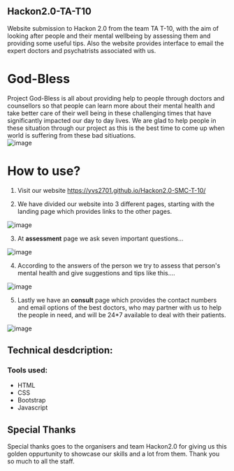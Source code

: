 ## Hackon2.0-TA-T10
Website submission to Hackon 2.0 from the team TA T-10, with the aim of looking after people and their mental wellbeing by assessing them and providing some useful tips. Also the website provides interface to email the expert doctors and psychatrists associated with us.
# God-Bless
Project God-Bless is all about providing  help to people through doctors and counsellors so that people can learn more about their mental health and take better care of their well being in these challenging times that have significantly impacted our day to day lives. We are glad to help people in these situation through our project as this is the best time to come up  when world is suffering from these bad sitiuations.     
![image](https://user-images.githubusercontent.com/80684783/120067823-45e48480-c09b-11eb-92c0-0e44413c5591.png)
# How to use?
1) Visit our website https://yvs2701.github.io/Hackon2.0-SMC-T-10/

2) We have divided our website into 3 different pages, starting with the landing page which provides links to the other pages.

![image](https://user-images.githubusercontent.com/80684783/120068994-22bcd380-c0a1-11eb-932e-57172f262454.png)

3) At **assessment** page we ask seven important questions...

![image](https://user-images.githubusercontent.com/80684783/120069420-91029580-c0a3-11eb-845e-cc3efd7aed16.png)

4) According to the answers of the person we try to assess that person's mental health and give suggestions and tips like this....

![image](https://user-images.githubusercontent.com/80684783/120069577-3b7ab880-c0a4-11eb-9ec8-bdf6b91ed63a.png)

5) Lastly we have an **consult** page which provides the contact numbers and email options of the best doctors, who may partner with us to help the people in need, and will be 24*7 available to deal with their patients.

![image](https://user-images.githubusercontent.com/80684783/120070022-885f8e80-c0a6-11eb-8f7d-498ef5f0c73e.png)

## Technical desdcription:
### Tools used:
  - HTML
  - CSS
  - Bootstrap
  - Javascript

## Special Thanks
Special thanks goes to the organisers and team Hackon2.0 for giving us this golden oppurtunity to showcase our skills and a lot from them. Thank you so much to all the staff.

